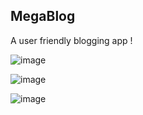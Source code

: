 ## MegaBlog
A user friendly blogging app !

![image](https://github.com/user-attachments/assets/4f653ea3-986a-444f-938a-d56dfaa7fc8d)

![image](https://github.com/user-attachments/assets/b31a7784-327d-4a59-a247-d69b3b325fb9)

![image](https://github.com/user-attachments/assets/40102424-d911-425c-a54f-40834e47380f)


